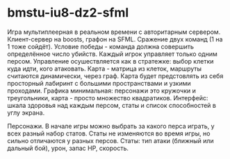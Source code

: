 # bmstu-iu8-dz2-sfml
Игра мультиплеерная в реальном времени с авторитарным сервером.
Клиент-сервер на boosts, графон на SFML.
Сражение двух команд (1 на 1 тоже сойдёт). 
Условие победы - команда должна совершить определённое число убийств.
Каждый игрок управляет только одним персом. 
Управление осушествляется как в стратежке: выбор клетки куда идти, кого атаковать.
Карта - матрица из клеток, маршруты считаются динамически, через граф.
Карта будет предстовлять из себя просторный лабиринт с большими пространствами и узкими проходами.
Графика минимальная: персонажи это кружочки и треугольники, карта - просто множество квадратиков.
Интерфейс: шкала здоровья над каждым персом, статы и список способностей в углу экрана.

Персонажи.
В начале игры можно выбрать за какого перса играть, у всех разный набор статов.
Статы не изменяются во время игры, но сильно отличаются у разных персов.
Статы: тип атаки (ближный или дальный бой), урон, запас HP, скорость.
